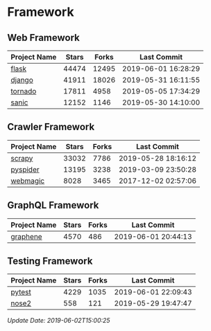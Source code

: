 # Framework

## Web Framework

| Project Name | Stars | Forks | Last Commit |
| ------------ | ----- | ----- | ----------- |
| [flask](https://github.com/pallets/flask) | 44474 | 12495 | 2019-06-01 16:28:29 |
| [django](https://github.com/django/django) | 41911 | 18026 | 2019-05-31 16:11:55 |
| [tornado](https://github.com/tornadoweb/tornado) | 17811 | 4958 | 2019-05-05 17:34:29 |
| [sanic](https://github.com/huge-success/sanic) | 12152 | 1146 | 2019-05-30 14:10:00 |

## Crawler Framework

| Project Name | Stars | Forks | Last Commit |
| ------------ | ----- | ----- | ----------- |
| [scrapy](https://github.com/scrapy/scrapy) | 33032 | 7786 | 2019-05-28 18:16:12 |
| [pyspider](https://github.com/binux/pyspider) | 13195 | 3238 | 2019-03-09 23:50:28 |
| [webmagic](https://github.com/code4craft/webmagic) | 8028 | 3465 | 2017-12-02 02:57:06 |

## GraphQL Framework

| Project Name | Stars | Forks | Last Commit |
| ------------ | ----- | ----- | ----------- |
| [graphene](https://github.com/graphql-python/graphene) | 4570 | 486 | 2019-06-01 20:44:13 |

## Testing Framework

| Project Name | Stars | Forks | Last Commit |
| ------------ | ----- | ----- | ----------- |
| [pytest](https://github.com/pytest-dev/pytest) | 4229 | 1035 | 2019-06-01 22:09:43 |
| [nose2](https://github.com/nose-devs/nose2) | 558 | 121 | 2019-05-29 19:47:47 |

*Update Date: 2019-06-02T15:00:25*